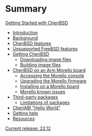 # Summary

[Getting Started with CheriBSD](cover/README.md)

- [Introduction](introduction/README.md)
- [Background](background/README.md)
- [CheriBSD features](features/README.md)
- [Unsupported FreeBSD features](nonfeatures/README.md)
- [Getting CheriBSD](getting/README.md)
  - [Downloading image files](downloading/README.md)
  - [Building image files](building/README.md)
- [CheriBSD on an Arm Morello board](morello/README.md)
  - [Accessing the Morello console](morello-console/README.md)
  - [Upgrading the Morello firmware](morello-firmware/README.md)
  - [Installing on a Morello board](morello-install/README.md)
  - [Morello known issues](morello-issues/README.md)
- [Third-party packages](packages/README.md)
  - [Limitations of packages](packages/limitations.md)
- [CheriABI "Hello World"](helloworld/README.md)
- [Getting help](support/README.md)
- [Resources](resources/README.md)

<!--
NOTE: A release version is also in README.md.
-->
[Current release: 22.12]()
